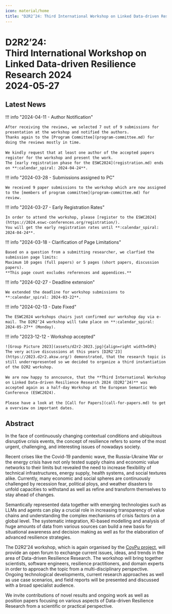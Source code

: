 ```yaml
---
icon: material/home
title: "D2R2’24: Third International Workshop on Linked Data-driven Resilience Research 2024 (2024-05-27)"
---
```

# D2R2’24:</br>Third International Workshop on</br>Linked Data-driven Resilience Research 2024</br>2024-05-27

## Latest News

!!! info "2024-04-11 - Author Notification"

    After receiving the reviews, we selected 7 out of 9 submissions for presentation at the workshop and notified the authors.
    Thanks again to the [Program Committee](program-committee.md) for doing the reviews mostly in time.

    We kindly request that at least one author of the accepted papers register for the workshop and present the work.
    The [early registration phase for the ESWC2024](registration.md) ends on **:calendar_spiral: 2024-04-24**.

!!! info "2024-03-28 - Submissions assigned to PC"

    We received 9 paper submissions to the workshop which are now assigned to the [members of program committee](program-committee.md) for review.

!!! info "2024-03-27 - Early Registration Rates"

    In order to attend the workshop, please [register to the ESWC2024](https://2024.eswc-conferences.org/registration/).
    You will get the early registration rates until **:calendar_spiral: 2024-04-24**.

!!! info "2024-03-18 - Clarification of Page Limitations"

    Based on a question from a submitting researcher, we clarfied the submission page limits:
    Maximum 10 pages (full papers) or 5 pages (short papers, discussion papers).
    **This page count excludes references and appendices.**

!!! info "2024-02-27 - Deadline extension"

    We extended the deadline for workshop submissions to **:calendar_spiral: 2024-03-22**.

!!! info "2024-02-13 - Date Fixed"

    The ESWC2024 workshops chairs just confirmed our workshop day via e-mail. The D2R2‘24 workshop will take place on **:calendar_spiral: 2024-05-27** (Monday).

!!! info "2023-12-12 - Workshop accepted"

    ![Group Picture 2023](assets/d2r2-2023.jpg){align=right width=50%}
    The very active discussions at this years [D2R2'23](https://2023.d2r2.aksw.org/) demonstrated, that the research topic is still underrepresented so we decided to organize a third instantiation of the D2R2 workshop.

    We are now happy to anncounce, that the **Third International Workshop on Linked Data-driven Resilience Research 2024 (D2R2’24)** was accepted again as a half-day Workshop at the European Semantic Web Conference (ESWC2024).

    Please have a look at the [Call for Papers](call-for-papers.md) to get a overview on important dates.

## Abstract

In the face of continuously changing contextual conditions and ubiquitous disruptive crisis events, the concept of resilience refers to some of the most urgent, challenging, and interesting issues of nowadays society. 

Recent crises like the Covid-19 pandemic wave, the Russia-Ukraine War or the energy crisis have not only tested supply chains and economic value networks to their limits but revealed the need to increase flexibility of technical infrastructures, energy supply, health systems, and social textures alike. Currently, many economic and social spheres are continuously challenged by recession fear, political ploys, and weather disasters to unfold capacities to withstand as well as refine and transform themselves to stay ahead of changes.

Semantically represented data together with emerging technologies such as LLMs and agents can play a crucial role in increasing transparency of value chains and understanding the complex mechanisms of crisis factors on a global level. The systematic integration, KI-based modelling and analysis of huge amounts of data from various sources can build a new basis for situational awareness and decision making as well as for the elaboration of advanced resilience strategies.

The D2R2’24 workshop, which is again organised by the [CoyPu project](https://coypu.org/), will provide an open forum to exchange current issues, ideas, and trends in the area of Data-driven Resilience Research. The workshop will bring together scientists, software engineers, resilience practitioners, and domain experts in order to approach the topic from a multi-disciplinary perspective. Ongoing technological developments, current research approaches as well as use case scenarios, and field reports will be presented and discussed with a broad specialist audience. 

We invite contributions of novel results and ongoing work as well as position papers focusing on various aspects of Data-driven Resilience Research from a scientific or practical perspective.

